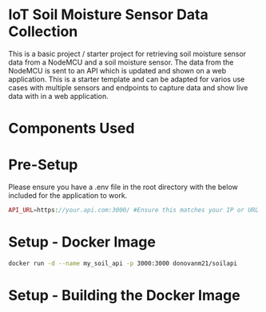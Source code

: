 # IoT Soil Moisture Sensor Data Collection

This is a basic project / starter project for retrieving soil moisture sensor data from a NodeMCU and a soil moisture sensor. The data from the NodeMCU is sent to an API which is updated and shown on a web application. This is a starter template and can be adapted for varios use cases with multiple sensors and endpoints to capture data and show live data with in a web application.

# Components Used


# Pre-Setup

Please ensure you have a .env file in the root directory with the below included for the application to work.

``` php
API_URL=https://your.api.com:3000/ #Ensure this matches your IP or URL where the API will be hosted.

```

# Setup - Docker Image

``` bash
docker run -d --name my_soil_api -p 3000:3000 donovanm21/soilapi
```

# Setup - Building the Docker Image

